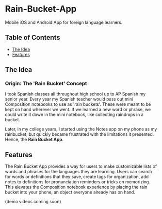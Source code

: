 # Rain-Bucket-App
 
Mobile iOS and Android App for foreign language learners. 

## Table of Contents
- [The Idea](#the-idea)
- [Features](#features)


## The Idea
### Origin: The 'Rain Bucket' Concept

I took Spanish classes all throughout high school up to AP Spanish my senior year. Every year my Spanish teacher would pass out mini Composition notebooks to use as 'rain buckets'. These were meant to be kept on hand wherever we went. If we learned a new word or phrase, we could write it down in the mini notebook, like collecting raindrops in a bucket.

Later, in my college years, I started using the Notes app on my phone as my rainbucket, but quickly became frustrated with the limitations it presented. Hence, the **Rain Bucket App**.

## Features

The Rain Bucket App provides a way for users to make customizable lists of words and phrases for the languages they are learning. Users can search for words or definitions that they save, create tags for organization, add notes to definitions for pronunciation reminders or tricks on memorizing. This elevates the Composition notebook experience by placing the rain bucket into your phone, an object everyone already has on hand. 

(demo videos coming soon)

